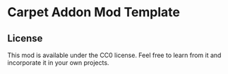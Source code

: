 # Carpet Addon Mod Template

## License

This mod is available under the CC0 license. Feel free to learn from it and incorporate it in your own projects.

